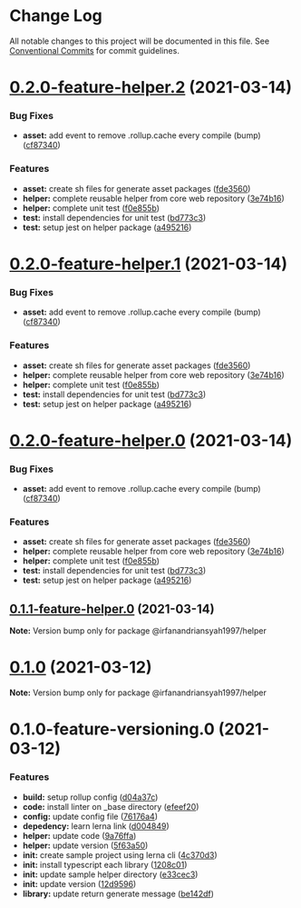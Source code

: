 # Change Log

All notable changes to this project will be documented in this file.
See [Conventional Commits](https://conventionalcommits.org) for commit guidelines.

# [0.2.0-feature-helper.2](https://github.com/irfanandriansyah1997/lerna/compare/@irfanandriansyah1997/helper@0.1.0...@irfanandriansyah1997/helper@0.2.0-feature-helper.2) (2021-03-14)


### Bug Fixes

* **asset:** add event to remove .rollup.cache every compile (bump) ([cf87340](https://github.com/irfanandriansyah1997/lerna/commit/cf87340d5dfbbad0f20d4395f475993d16316778))


### Features

* **asset:** create sh files for generate asset packages ([fde3560](https://github.com/irfanandriansyah1997/lerna/commit/fde3560827e1cba03e7ac719eef91f2141a274c1))
* **helper:** complete reusable helper from core web repository ([3e74b16](https://github.com/irfanandriansyah1997/lerna/commit/3e74b16346aaaf37ce8e460bf61f049dcaa120cc))
* **helper:** complete unit test ([f0e855b](https://github.com/irfanandriansyah1997/lerna/commit/f0e855b36d65dbd782a371aa49947027cf71ebe5))
* **test:** install dependencies for unit test ([bd773c3](https://github.com/irfanandriansyah1997/lerna/commit/bd773c3a7ca4e97bc816c669a16c97d6aab96548))
* **test:** setup jest on helper package ([a495216](https://github.com/irfanandriansyah1997/lerna/commit/a4952169c722aec780e21f8571af1753c225d28d))





# [0.2.0-feature-helper.1](https://github.com/irfanandriansyah1997/lerna/compare/@irfanandriansyah1997/helper@0.1.0...@irfanandriansyah1997/helper@0.2.0-feature-helper.1) (2021-03-14)


### Bug Fixes

* **asset:** add event to remove .rollup.cache every compile (bump) ([cf87340](https://github.com/irfanandriansyah1997/lerna/commit/cf87340d5dfbbad0f20d4395f475993d16316778))


### Features

* **asset:** create sh files for generate asset packages ([fde3560](https://github.com/irfanandriansyah1997/lerna/commit/fde3560827e1cba03e7ac719eef91f2141a274c1))
* **helper:** complete reusable helper from core web repository ([3e74b16](https://github.com/irfanandriansyah1997/lerna/commit/3e74b16346aaaf37ce8e460bf61f049dcaa120cc))
* **helper:** complete unit test ([f0e855b](https://github.com/irfanandriansyah1997/lerna/commit/f0e855b36d65dbd782a371aa49947027cf71ebe5))
* **test:** install dependencies for unit test ([bd773c3](https://github.com/irfanandriansyah1997/lerna/commit/bd773c3a7ca4e97bc816c669a16c97d6aab96548))
* **test:** setup jest on helper package ([a495216](https://github.com/irfanandriansyah1997/lerna/commit/a4952169c722aec780e21f8571af1753c225d28d))





# [0.2.0-feature-helper.0](https://github.com/irfanandriansyah1997/lerna/compare/@irfanandriansyah1997/helper@0.1.0...@irfanandriansyah1997/helper@0.2.0-feature-helper.0) (2021-03-14)


### Bug Fixes

* **asset:** add event to remove .rollup.cache every compile (bump) ([cf87340](https://github.com/irfanandriansyah1997/lerna/commit/cf87340d5dfbbad0f20d4395f475993d16316778))


### Features

* **asset:** create sh files for generate asset packages ([fde3560](https://github.com/irfanandriansyah1997/lerna/commit/fde3560827e1cba03e7ac719eef91f2141a274c1))
* **helper:** complete reusable helper from core web repository ([3e74b16](https://github.com/irfanandriansyah1997/lerna/commit/3e74b16346aaaf37ce8e460bf61f049dcaa120cc))
* **helper:** complete unit test ([f0e855b](https://github.com/irfanandriansyah1997/lerna/commit/f0e855b36d65dbd782a371aa49947027cf71ebe5))
* **test:** install dependencies for unit test ([bd773c3](https://github.com/irfanandriansyah1997/lerna/commit/bd773c3a7ca4e97bc816c669a16c97d6aab96548))
* **test:** setup jest on helper package ([a495216](https://github.com/irfanandriansyah1997/lerna/commit/a4952169c722aec780e21f8571af1753c225d28d))





## [0.1.1-feature-helper.0](https://github.com/irfanandriansyah1997/lerna/compare/@irfanandriansyah1997/helper@0.1.0...@irfanandriansyah1997/helper@0.1.1-feature-helper.0) (2021-03-14)

**Note:** Version bump only for package @irfanandriansyah1997/helper





# [0.1.0](https://github.com/irfanandriansyah1997/lerna/compare/@irfanandriansyah1997/helper@0.1.0-feature-versioning.0...@irfanandriansyah1997/helper@0.1.0) (2021-03-12)

**Note:** Version bump only for package @irfanandriansyah1997/helper





# 0.1.0-feature-versioning.0 (2021-03-12)


### Features

* **build:** setup rollup config ([d04a37c](https://github.com/irfanandriansyah1997/lerna/commit/d04a37c634fe958352f03746d1afd4acb524cf87))
* **code:** install linter on _base directory ([efeef20](https://github.com/irfanandriansyah1997/lerna/commit/efeef2029fc7221b746bdfd3674f463fa8a19a22))
* **config:** update config file ([76176a4](https://github.com/irfanandriansyah1997/lerna/commit/76176a42a39e9ea1350098477b9256f683d4d742))
* **depedency:** learn lerna link ([d004849](https://github.com/irfanandriansyah1997/lerna/commit/d0048496e8689207d809e5a407818af76d274237))
* **helper:** update code ([9a76ffa](https://github.com/irfanandriansyah1997/lerna/commit/9a76ffa3a8364c01964f27b3175c1df277c550a4))
* **helper:** update version ([5f63a50](https://github.com/irfanandriansyah1997/lerna/commit/5f63a50d410c41d21bf6e5dfca73514b965026ed))
* **init:** create sample project using lerna cli ([4c370d3](https://github.com/irfanandriansyah1997/lerna/commit/4c370d31166b951eaf7fa6b000795482a902865d))
* **init:** install typescript each library ([1208c01](https://github.com/irfanandriansyah1997/lerna/commit/1208c01fdb408b15a729b28acecd6fdf6196c635))
* **init:** update sample helper directory ([e33cec3](https://github.com/irfanandriansyah1997/lerna/commit/e33cec34da0d9c798a77a4a4508e55f3826d9427))
* **init:** update version ([12d9596](https://github.com/irfanandriansyah1997/lerna/commit/12d9596a4063b55a257ce73b90f0f90addc85989))
* **library:** update return generate message ([be142df](https://github.com/irfanandriansyah1997/lerna/commit/be142df4c9522a25644e9ae08d929874c636d30e))

